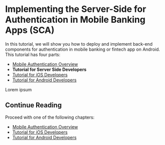 # Implementing the Server-Side for Authentication in Mobile Banking Apps (SCA)

<!-- AUTHOR joshis_tweets 2020-05-04T00:00:00Z -->

In this tutorial, we will show you how to deploy and implement back-end components for authentication in mobile banking or fintech app on Android. This tutorial has four parts:

- [Mobile Authentication Overview](./)
- **Tutorial for Server Side Developers**
- [Tutorial for iOS Developers](./iOS-Tutorial.md)
- [Tutorial for Android Developers](./Android-Tutorial.md)

Lorem ipsum

## Continue Reading

Proceed with one of the following chapters:

- [Mobile Authentication Overview](./)
- [Tutorial for iOS Developers](./iOS-Tutorial.md)
- [Tutorial for Android Developers](./Android-Tutorial.md)

